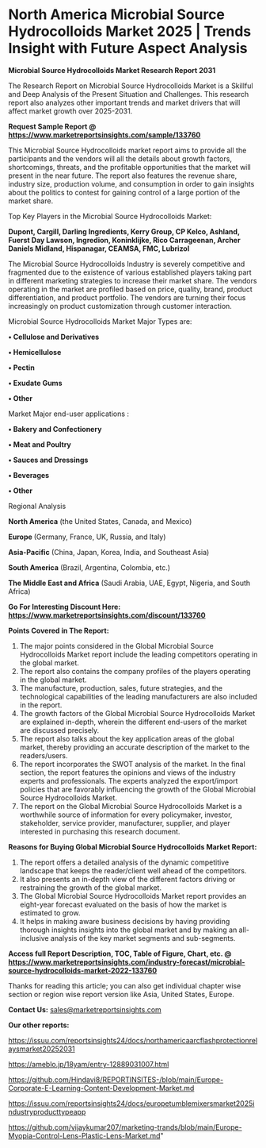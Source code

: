 # North America Microbial Source Hydrocolloids Market 2025 | Trends Insight with Future Aspect Analysis

<strong>Microbial Source Hydrocolloids Market Research Report 2031</strong>

The Research Report on Microbial Source Hydrocolloids Market is a Skillful and Deep Analysis of the Present Situation and Challenges. This research report also analyzes other important trends and market drivers that will affect market growth over 2025-2031.

<strong>Request Sample Report @ <a href=https://www.marketreportsinsights.com/sample/133760>https://www.marketreportsinsights.com/sample/133760</a></strong>

This Microbial Source Hydrocolloids market report aims to provide all the participants and the vendors will all the details about growth factors, shortcomings, threats, and the profitable opportunities that the market will present in the near future. The report also features the revenue share, industry size, production volume, and consumption in order to gain insights about the politics to contest for gaining control of a large portion of the market share.

Top Key Players in the Microbial Source Hydrocolloids Market:

<strong>Dupont, Cargill, Darling Ingredients, Kerry Group, CP Kelco, Ashland, Fuerst Day Lawson, Ingredion, Koninklijke, Rico Carrageenan, Archer Daniels Midland, Hispanagar, CEAMSA, FMC, Lubrizol</strong>

The Microbial Source Hydrocolloids Industry is severely competitive and fragmented due to the existence of various established players taking part in different marketing strategies to increase their market share. The vendors operating in the market are profiled based on price, quality, brand, product differentiation, and product portfolio. The vendors are turning their focus increasingly on product customization through customer interaction.

Microbial Source Hydrocolloids Market Major Types are:

<strong>• Cellulose and Derivatives

• Hemicellulose

• Pectin

• Exudate Gums

• Other</strong>

Market Major end-user applications :

<strong>• Bakery and Confectionery

• Meat and Poultry

• Sauces and Dressings

• Beverages

• Other</strong>

Regional Analysis

</u><strong><b>North America</b></strong> (the United States, Canada, and Mexico)

<strong><b>Europe </b></strong>(Germany, France, UK, Russia, and Italy)

<strong><b>Asia-Pacific</b></strong> (China, Japan, Korea, India, and Southeast Asia)

<strong><b>South America</b></strong> (Brazil, Argentina, Colombia, etc.)

<strong><b>The Middle East and Africa</b></strong> (Saudi Arabia, UAE, Egypt, Nigeria, and South Africa)

<strong>Go For Interesting Discount Here: <a href=https://www.marketreportsinsights.com/discount/133760>https://www.marketreportsinsights.com/discount/133760</a></strong>

<strong>Points Covered in The Report:</strong>
<ol>
  <li>The major points considered in the Global Microbial Source Hydrocolloids Market report include the leading competitors operating in the global market.</li>
  <li>The report also contains the company profiles of the players operating in the global market.</li>
  <li>The manufacture, production, sales, future strategies, and the technological capabilities of the leading manufacturers are also included in the report.</li>
  <li>The growth factors of the Global Microbial Source Hydrocolloids Market are explained in-depth, wherein the different end-users of the market are discussed precisely.</li>
  <li>The report also talks about the key application areas of the global market, thereby providing an accurate description of the market to the readers/users.</li>
  <li>The report incorporates the SWOT analysis of the market. In the final section, the report features the opinions and views of the industry experts and professionals. The experts analyzed the export/import policies that are favorably influencing the growth of the Global Microbial Source Hydrocolloids Market.</li>
  <li>The report on the Global Microbial Source Hydrocolloids Market is a worthwhile source of information for every policymaker, investor, stakeholder, service provider, manufacturer, supplier, and player interested in purchasing this research document.</li>
</ol>
<strong>Reasons for Buying Global Microbial Source Hydrocolloids Market Report:</strong>

<ol>
  <li>The report offers a detailed analysis of the dynamic competitive landscape that keeps the reader/client well ahead of the competitors.</li>
  <li>It also presents an in-depth view of the different factors driving or restraining the growth of the global market.</li>
  <li>The Global Microbial Source Hydrocolloids Market report provides an eight-year forecast evaluated on the basis of how the market is estimated to grow.</li>
  <li>It helps in making aware business decisions by having providing thorough insights insights into the global market and by making an all-inclusive analysis of the key market segments and sub-segments.</li>
</ol>
<strong>Access full Report Description, TOC, Table of Figure, Chart, etc. @ <a href=https://www.marketreportsinsights.com/industry-forecast/microbial-source-hydrocolloids-market-2022-133760>https://www.marketreportsinsights.com/industry-forecast/microbial-source-hydrocolloids-market-2022-133760</a></strong>


Thanks for reading this article; you can also get individual chapter wise section or region wise report version like Asia, United States, Europe.

<strong>Contact Us:</strong>
sales@marketreportsinsights.com

<strong>Our other reports:</strong>

<a href=https://issuu.com/reportsinsights24/docs/northamericaarcflashprotectionrelaysmarket20252031>https://issuu.com/reportsinsights24/docs/northamericaarcflashprotectionrelaysmarket20252031</a>

<a href=https://ameblo.jp/18yam/entry-12889031007.html>https://ameblo.jp/18yam/entry-12889031007.html</a>

<a href=https://github.com/Hindavi8/REPORTINSITES-/blob/main/Europe-Corporate-E-Learning-Content-Development-Market.md>https://github.com/Hindavi8/REPORTINSITES-/blob/main/Europe-Corporate-E-Learning-Content-Development-Market.md</a>

<a href=https://issuu.com/reportsinsights24/docs/europetumblemixersmarket2025industryproducttypeapp>https://issuu.com/reportsinsights24/docs/europetumblemixersmarket2025industryproducttypeapp</a>

<a href=https://github.com/vijaykumar207/marketing-trands/blob/main/Europe-Myopia-Control-Lens-Plastic-Lens-Market.md>https://github.com/vijaykumar207/marketing-trands/blob/main/Europe-Myopia-Control-Lens-Plastic-Lens-Market.md</a>"
